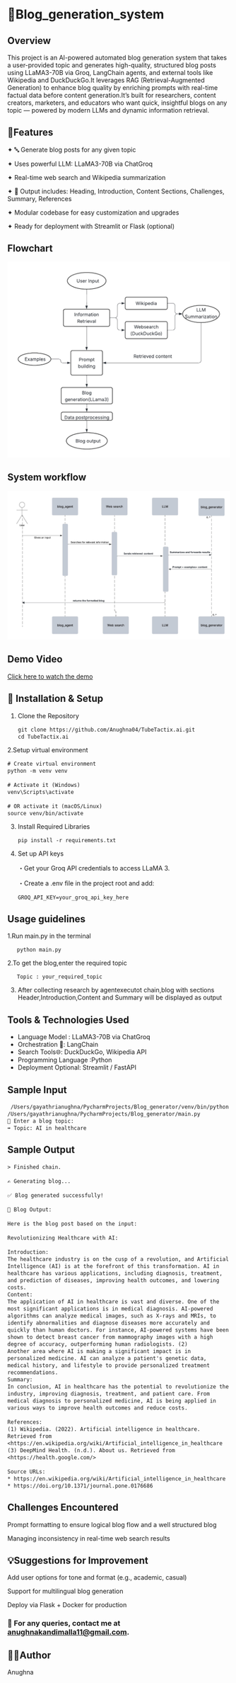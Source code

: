 # **💬Blog_generation_system**

## Overview 
This project is an AI-powered automated blog generation system that takes a user-provided topic and generates high-quality, structured blog posts using LLaMA3-70B via Groq, LangChain agents, and external tools like Wikipedia and DuckDuckGo.It leverages RAG (Retrieval-Augmented Generation) to enhance blog quality by enriching prompts with real-time factual data before content generation.It’s built for researchers, content creators, marketers, and educators who want quick, insightful blogs on any topic — powered by modern LLMs and dynamic information retrieval.

## 📌Features

✦ 🔤 Generate blog posts for any given topic

✦ Uses powerful LLM: LLaMA3-70B via ChatGroq

✦ Real-time web search and Wikipedia summarization

✦ 📄 Output includes: Heading, Introduction, Content Sections, Challenges, Summary, References

✦ Modular codebase for easy customization and upgrades

✦ Ready for deployment with Streamlit or Flask (optional)

## Flowchart
![Flowchart](Flowchart.jpg)

## System workflow
![Flowchart](Sequence%20diagram.jpg)


## Demo Video
[ Click here to watch the demo](https://drive.google.com/file/d/1iFKv3WPuFu5PU2KD6VahZW_qJNY_bBAK/view?usp=sharing)


      
## 🔧 Installation & Setup

1. Clone the Repository

       git clone https://github.com/Anughna04/TubeTactix.ai.git
       cd TubeTactix.ai

2.Setup virtual environment
       
    # Create virtual environment
    python -m venv venv

    # Activate it (Windows)
    venv\Scripts\activate
    
    # OR activate it (macOS/Linux)
    source venv/bin/activate

3. Install Required Libraries

       pip install -r requirements.txt

4. Set up API keys

   ・Get your Groq API credentials to access LLaMA 3.

   ・Create a .env file in the project root and add:

       GROQ_API_KEY=your_groq_api_key_here

## Usage guidelines

1.Run main.py in the terminal
       
       python main.py

2.To get the blog,enter the required topic 

       Topic : your_required_topic

3. After collecting research by agentexecutot chain,blog with sections Header,Introduction,Content and Summary will be displayed as output

## Tools & Technologies Used

- Language Model : LLaMA3-70B via ChatGroq
- Orchestration 🔗: LangChain
- Search Tools🌐:	DuckDuckGo, Wikipedia API
- Programming Language :Python
- Deployment Optional: Streamlit / FastAPI

## Sample Input
     /Users/gayathrianughna/PycharmProjects/Blog_generator/venv/bin/python /Users/gayathrianughna/PycharmProjects/Blog_generator/main.py 
    💬 Enter a blog topic:
    ➡️ Topic: AI in healthcare

## Sample Output
    > Finished chain.
    
    ✍️ Generating blog...
    
    ✅ Blog generated successfully!
    
    📰 Blog Output:
    
    Here is the blog post based on the input:
    
    Revolutionizing Healthcare with AI:
    
    Introduction:
    The healthcare industry is on the cusp of a revolution, and Artificial Intelligence (AI) is at the forefront of this transformation. AI in healthcare has various applications, including diagnosis, treatment, and prediction of diseases, improving health outcomes, and lowering costs. 
    Content:
    The application of AI in healthcare is vast and diverse. One of the most significant applications is in medical diagnosis. AI-powered algorithms can analyze medical images, such as X-rays and MRIs, to identify abnormalities and diagnose diseases more accurately and quickly than human doctors. For instance, AI-powered systems have been shown to detect breast cancer from mammography images with a high degree of accuracy, outperforming human radiologists. (2)
    Another area where AI is making a significant impact is in personalized medicine. AI can analyze a patient's genetic data, medical history, and lifestyle to provide personalized treatment recommendations.
    Summary:
    In conclusion, AI in healthcare has the potential to revolutionize the industry, improving diagnosis, treatment, and patient care. From medical diagnosis to personalized medicine, AI is being applied in various ways to improve health outcomes and reduce costs.
    
    References:
    (1) Wikipedia. (2022). Artificial intelligence in healthcare. Retrieved from <https://en.wikipedia.org/wiki/Artificial_intelligence_in_healthcare    
    (3) DeepMind Health. (n.d.). About us. Retrieved from <https://health.google.com/>
    
    Source URLs:
    * https://en.wikipedia.org/wiki/Artificial_intelligence_in_healthcare
    * https://doi.org/10.1371/journal.pone.0176686

## Challenges Encountered

Prompt formatting to ensure logical blog flow and a well structured blog

Managing inconsistency in real-time web search results

## 💡Suggestions for Improvement

Add user options for tone and format (e.g., academic, casual)

Support for multilingual blog generation

Deploy via Flask + Docker for production


### 📧 For any queries, contact me at [anughnakandimalla11@gmail.com](anughnakandimalla11@gmail.com).

## 👩‍💻Author

Anughna
